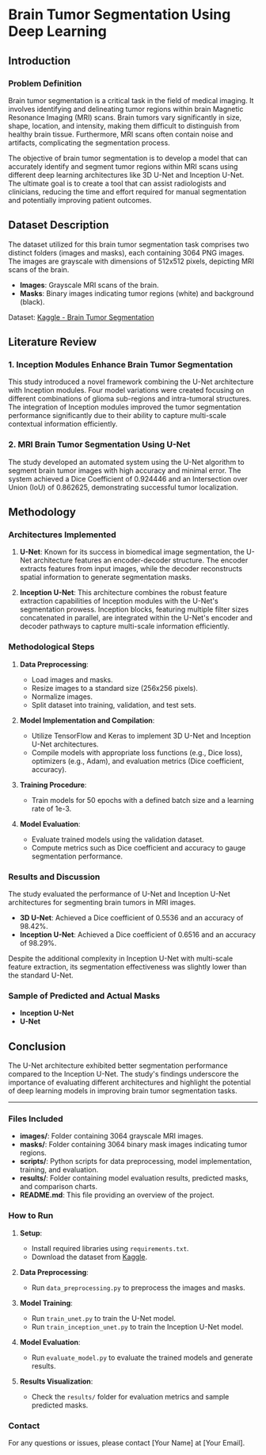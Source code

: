 # Brain Tumor Segmentation Using Deep Learning

## Introduction

### Problem Definition
Brain tumor segmentation is a critical task in the field of medical imaging. It involves identifying and delineating tumor regions within brain Magnetic Resonance Imaging (MRI) scans. Brain tumors vary significantly in size, shape, location, and intensity, making them difficult to distinguish from healthy brain tissue. Furthermore, MRI scans often contain noise and artifacts, complicating the segmentation process. 

The objective of brain tumor segmentation is to develop a model that can accurately identify and segment tumor regions within MRI scans using different deep learning architectures like 3D U-Net and Inception U-Net. The ultimate goal is to create a tool that can assist radiologists and clinicians, reducing the time and effort required for manual segmentation and potentially improving patient outcomes.

## Dataset Description

The dataset utilized for this brain tumor segmentation task comprises two distinct folders (images and masks), each containing 3064 PNG images. The images are grayscale with dimensions of 512x512 pixels, depicting MRI scans of the brain.

- **Images**: Grayscale MRI scans of the brain.
- **Masks**: Binary images indicating tumor regions (white) and background (black).

Dataset: [Kaggle - Brain Tumor Segmentation](https://www.kaggle.com/datasets/nikhilroxtomar/brain-tumor-segmentation)

## Literature Review

### 1. Inception Modules Enhance Brain Tumor Segmentation

This study introduced a novel framework combining the U-Net architecture with Inception modules. Four model variations were created focusing on different combinations of glioma sub-regions and intra-tumoral structures. The integration of Inception modules improved the tumor segmentation performance significantly due to their ability to capture multi-scale contextual information efficiently.

### 2. MRI Brain Tumor Segmentation Using U-Net

The study developed an automated system using the U-Net algorithm to segment brain tumor images with high accuracy and minimal error. The system achieved a Dice Coefficient of 0.924446 and an Intersection over Union (IoU) of 0.862625, demonstrating successful tumor localization.

## Methodology

### Architectures Implemented

1. **U-Net**: Known for its success in biomedical image segmentation, the U-Net architecture features an encoder-decoder structure. The encoder extracts features from input images, while the decoder reconstructs spatial information to generate segmentation masks.

2. **Inception U-Net**: This architecture combines the robust feature extraction capabilities of Inception modules with the U-Net's segmentation prowess. Inception blocks, featuring multiple filter sizes concatenated in parallel, are integrated within the U-Net's encoder and decoder pathways to capture multi-scale information efficiently.

### Methodological Steps

1. **Data Preprocessing**:
    - Load images and masks.
    - Resize images to a standard size (256x256 pixels).
    - Normalize images.
    - Split dataset into training, validation, and test sets.

2. **Model Implementation and Compilation**:
    - Utilize TensorFlow and Keras to implement 3D U-Net and Inception U-Net architectures.
    - Compile models with appropriate loss functions (e.g., Dice loss), optimizers (e.g., Adam), and evaluation metrics (Dice coefficient, accuracy).

3. **Training Procedure**:
    - Train models for 50 epochs with a defined batch size and a learning rate of 1e-3.

4. **Model Evaluation**:
    - Evaluate trained models using the validation dataset.
    - Compute metrics such as Dice coefficient and accuracy to gauge segmentation performance.

### Results and Discussion

The study evaluated the performance of U-Net and Inception U-Net architectures for segmenting brain tumors in MRI images.

- **3D U-Net**: Achieved a Dice coefficient of 0.5536 and an accuracy of 98.42%.
- **Inception U-Net**: Achieved a Dice coefficient of 0.6516 and an accuracy of 98.29%.

Despite the additional complexity in Inception U-Net with multi-scale feature extraction, its segmentation effectiveness was slightly lower than the standard U-Net.

### Sample of Predicted and Actual Masks

- **Inception U-Net**
- **U-Net**

## Conclusion

The U-Net architecture exhibited better segmentation performance compared to the Inception U-Net. The study's findings underscore the importance of evaluating different architectures and highlight the potential of deep learning models in improving brain tumor segmentation tasks.

---

### Files Included

- **images/**: Folder containing 3064 grayscale MRI images.
- **masks/**: Folder containing 3064 binary mask images indicating tumor regions.
- **scripts/**: Python scripts for data preprocessing, model implementation, training, and evaluation.
- **results/**: Folder containing model evaluation results, predicted masks, and comparison charts.
- **README.md**: This file providing an overview of the project.

### How to Run

1. **Setup**:
    - Install required libraries using `requirements.txt`.
    - Download the dataset from [Kaggle](https://www.kaggle.com/datasets/nikhilroxtomar/brain-tumor-segmentation).

2. **Data Preprocessing**:
    - Run `data_preprocessing.py` to preprocess the images and masks.

3. **Model Training**:
    - Run `train_unet.py` to train the U-Net model.
    - Run `train_inception_unet.py` to train the Inception U-Net model.

4. **Model Evaluation**:
    - Run `evaluate_model.py` to evaluate the trained models and generate results.

5. **Results Visualization**:
    - Check the `results/` folder for evaluation metrics and sample predicted masks.

### Contact

For any questions or issues, please contact [Your Name] at [Your Email].
